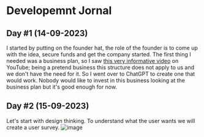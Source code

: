 # Developemnt Jornal
## Day #1 (14-09-2023)
I started by putting on the founder hat, the role of the founder is to come up with the idea, secure funds and get the company started.
The first thing I needed was a business plan, so I saw [this very informative video](https://www.youtube.com/watch?v=btsKJdLmXgc) on YouTube; being a pretend business this structure does not apply to us and we don't have the need for it.
So I went over to ChatGPT to create one that would work.
Nobody would like to invest in this business looking at the business plan but it's good enough for now.
## Day #2 (15-09-2023)
Let's start with design thinking. To understand what the user wants we will create a user survey.
![image](https://github.com/mrigakshipandey/gameOfLife/assets/33392142/0c77ae7f-b9c1-4dcd-8a46-c36659711060)

